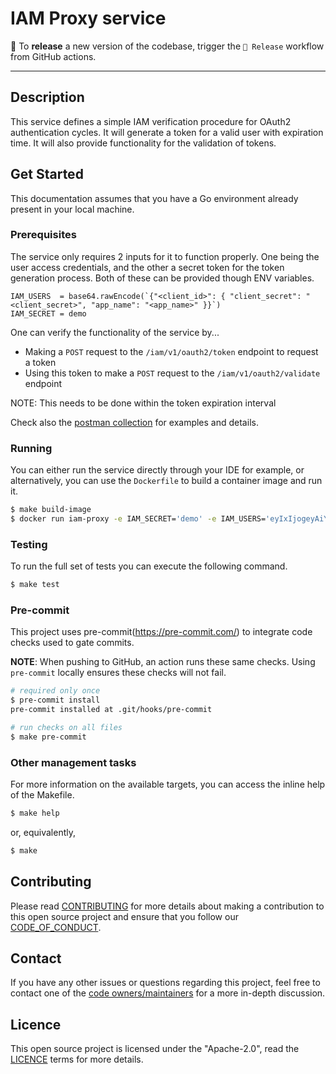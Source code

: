# IAM Proxy service

🔖 To **release** a new version of the codebase, trigger the `🔖 Release` workflow from GitHub actions.

___


## Description

This service defines a simple IAM verification procedure for OAuth2 authentication cycles. It will generate a token for
a valid user with expiration time. It will also provide functionality for the validation of tokens.


## Get Started

This documentation assumes that you have a Go environment already present in your local machine.

### Prerequisites

The service only requires 2 inputs for it to function properly. One being the user access credentials, and the other a
secret token for the token generation process. Both of these can be provided though ENV variables.

```shell
IAM_USERS  = base64.rawEncode(`{"<client_id>": { "client_secret": "<client_secret>", "app_name": "<app_name>" }}`)
IAM_SECRET = demo
```

One can verify the functionality of the service by...
- Making a `POST` request to the `/iam/v1/oauth2/token` endpoint to request a token
- Using this token to make a `POST` request to the `/iam/v1/oauth2/validate` endpoint

NOTE: This needs to be done within the token expiration interval

Check also the [postman collection](/docs/IAM.postman_collection.json) for examples and details.

### Running

You can either run the service directly through your IDE for example, or alternatively, you can use the `Dockerfile`
to build a container image and run it.

```bash
$ make build-image
$ docker run iam-proxy -e IAM_SECRET='demo' -e IAM_USERS='eyIxIjogeyAiY2xpZW50X3NlY3JldCI6ICIyIiwgImFwcF9uYW1lIjogIjMiIH19'
```

### Testing

To run the full set of tests you can execute the following command.

```bash
$ make test
```

### Pre-commit

This project uses pre-commit(https://pre-commit.com/) to integrate code checks used to gate commits.

**NOTE**: When pushing to GitHub, an action runs these same checks. Using `pre-commit` locally ensures these
checks will not fail.

```bash
# required only once
$ pre-commit install
pre-commit installed at .git/hooks/pre-commit

# run checks on all files
$ make pre-commit
```

### Other management tasks

For more information on the available targets, you can access the inline help of the Makefile.

```bash
$ make help
```

or, equivalently,

```bash
$ make
```

## Contributing
Please read [CONTRIBUTING](./CONTRIBUTING.md) for more details about making a contribution to this open source project and ensure that you follow our [CODE_OF_CONDUCT](./CODE_OF_CONDUCT.md).


## Contact
If you have any other issues or questions regarding this project, feel free to contact one of the [code owners/maintainers](.github/CODEOWNERS) for a more in-depth discussion.


## Licence
This open source project is licensed under the "Apache-2.0", read the [LICENCE](./LICENCE.md) terms for more details.
